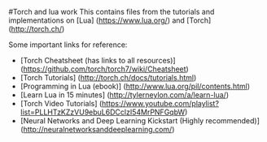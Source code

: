#Torch and lua work
This contains files from the tutorials and implementations on [Lua] (https://www.lua.org/) and [Torch] (http://torch.ch/)

Some important links for reference:
* [Torch Cheatsheet (has links to all resources)] (https://github.com/torch/torch7/wiki/Cheatsheet)
* [Torch Tutorials] (http://torch.ch/docs/tutorials.html)
* [Programming in Lua (ebook)] (http://www.lua.org/pil/contents.html)
* [Learn Lua in 15 minutes] (http://tylerneylon.com/a/learn-lua/)
* [Torch Video Tutorials] (https://www.youtube.com/playlist?list=PLLHTzKZzVU9ebuL6DCclzI54MrPNFGqbW)
* [Neural Networks and Deep Learning Kickstart (Highly recommended)] (http://neuralnetworksanddeeplearning.com/)
